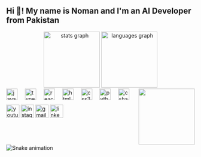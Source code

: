 <!DOCTYPE html>
<html lang="en">

<head>
  <meta charset="UTF-8">
  <meta name="viewport" content="width=device-width, initial-scale=1.0">
  <title>Noman - AI Developer</title>
</head>

<body>

  <h2 style="text-align: left;">Hi 👋! My name is Noman and I'm an AI Developer from Pakistan</h2>

  <div style="text-align: center;">
    <img src="https://github-readme-stats.vercel.app/api?username=maurodesouza&hide_title=false&hide_rank=false&show_icons=true&include_all_commits=true&count_private=true&disable_animations=false&theme=dracula&locale=en&hide_border=false" height="150" alt="stats graph">
    <img src="https://github-readme-stats.vercel.app/api/top-langs?username=maurodesouza&locale=en&hide_title=false&layout=compact&card_width=320&langs_count=5&theme=dracula&hide_border=false" height="150" alt="languages graph">
  </div>

  <img align="right" height="150" src="https://i.imgflip.com/65efzo.gif">

  <div style="text-align: left;">
    <img src="https://cdn.jsdelivr.net/gh/devicons/devicon/icons/javascript/javascript-original.svg" height="30" alt="javascript logo">
    <img width="12">
    <img src="https://cdn.jsdelivr.net/gh/devicons/devicon/icons/typescript/typescript-original.svg" height="30" alt="typescript logo">
    <img width="12">
    <img src="https://cdn.jsdelivr.net/gh/devicons/devicon/icons/react/react-original.svg" height="30" alt="react logo">
    <img width="12">
    <img src="https://cdn.jsdelivr.net/gh/devicons/devicon/icons/html5/html5-original.svg" height="30" alt="html5 logo">
    <img width="12">
    <img src="https://cdn.jsdelivr.net/gh/devicons/devicon/icons/css3/css3-original.svg" height="30" alt="css3 logo">
    <img width="12">
    <img src="https://cdn.jsdelivr.net/gh/devicons/devicon/icons/python/python-original.svg" height="30" alt="python logo">
    <img width="12">
    <img src="https://cdn.jsdelivr.net/gh/devicons/devicon/icons/csharp/csharp-original.svg" height="30" alt="csharp logo">
  </div>

  <div style="text-align: left; margin-top: 10px;">
    <a href="https://www.youtube.com/@AlgorithmAdventures" target="_blank"><img src="https://img.shields.io/static/v1?message=Youtube&logo=youtube&label=&color=FF0000&logoColor=white&labelColor=&style=for-the-badge" height="35" alt="youtube logo"></a>
    <a href="https://www.instagram.com/muhammaadnoman/" target="_blank"><img src="https://img.shields.io/static/v1?message=Instagram&logo=instagram&label=&color=E4405F&logoColor=white&labelColor=&style=for-the-badge" height="35" alt="instagram logo"></a>
    <a href="mailto:muhammadnomanshafiq76@gmail.com" target="_blank"><img src="https://img.shields.io/static/v1?message=Gmail&logo=gmail&label=&color=D14836&logoColor=white&labelColor=&style=for-the-badge" height="35" alt="gmail logo"></a>
    <a href="www.linkedin.com/in/muhammad-noman76" target="_blank"><img src="https://img.shields.io/static/v1?message=LinkedIn&logo=linkedin&label=&color=0077B5&logoColor=white&labelColor=&style=for-the-badge" height="35" alt="linkedin logo"></a>
  </div>



  <br style="clear: both;">

  <img src="https://raw.githubusercontent.com/maurodesouza/maurodesouza/output/snake.svg" alt="Snake animation">

</body>

</html>
